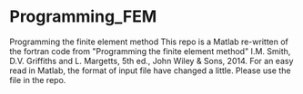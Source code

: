 # Programming_FEM
Programming the finite element method
This repo is a Matlab re-written of the fortran code from "Programming the finite element method" I.M. Smith, D.V. Griffiths and L. Margetts, 5th ed., John Wiley & Sons, 2014.
For an easy read in Matlab, the format of input file have changed a little. Please use the file in the repo.